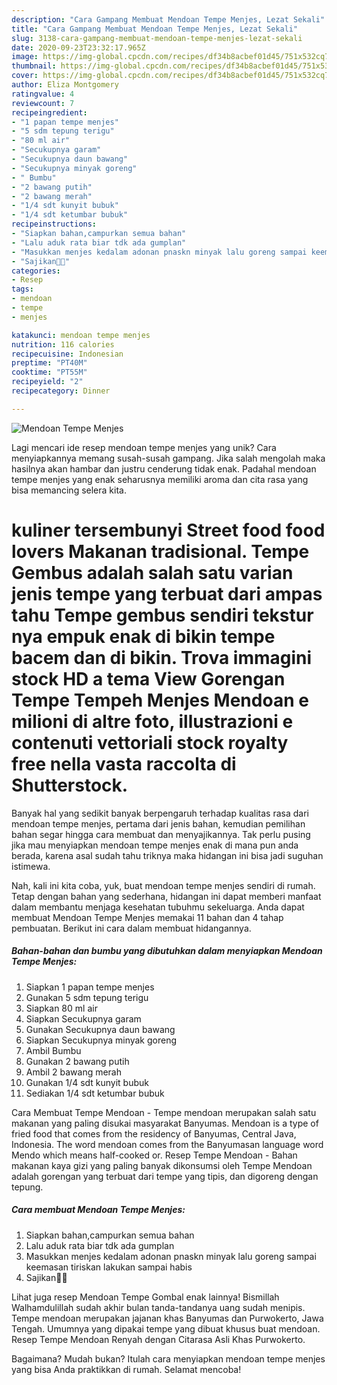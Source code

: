 ```yaml
---
description: "Cara Gampang Membuat Mendoan Tempe Menjes, Lezat Sekali"
title: "Cara Gampang Membuat Mendoan Tempe Menjes, Lezat Sekali"
slug: 3138-cara-gampang-membuat-mendoan-tempe-menjes-lezat-sekali
date: 2020-09-23T23:32:17.965Z
image: https://img-global.cpcdn.com/recipes/df34b8acbef01d45/751x532cq70/mendoan-tempe-menjes-foto-resep-utama.jpg
thumbnail: https://img-global.cpcdn.com/recipes/df34b8acbef01d45/751x532cq70/mendoan-tempe-menjes-foto-resep-utama.jpg
cover: https://img-global.cpcdn.com/recipes/df34b8acbef01d45/751x532cq70/mendoan-tempe-menjes-foto-resep-utama.jpg
author: Eliza Montgomery
ratingvalue: 4
reviewcount: 7
recipeingredient:
- "1 papan tempe menjes"
- "5 sdm tepung terigu"
- "80 ml air"
- "Secukupnya garam"
- "Secukupnya daun bawang"
- "Secukupnya minyak goreng"
- " Bumbu"
- "2 bawang putih"
- "2 bawang merah"
- "1/4 sdt kunyit bubuk"
- "1/4 sdt ketumbar bubuk"
recipeinstructions:
- "Siapkan bahan,campurkan semua bahan"
- "Lalu aduk rata biar tdk ada gumplan"
- "Masukkan menjes kedalam adonan pnaskn minyak lalu goreng sampai keemasan tiriskan lakukan sampai habis"
- "Sajikan🤪🤑"
categories:
- Resep
tags:
- mendoan
- tempe
- menjes

katakunci: mendoan tempe menjes 
nutrition: 116 calories
recipecuisine: Indonesian
preptime: "PT40M"
cooktime: "PT55M"
recipeyield: "2"
recipecategory: Dinner

---
```



![Mendoan Tempe Menjes](https://img-global.cpcdn.com/recipes/df34b8acbef01d45/751x532cq70/mendoan-tempe-menjes-foto-resep-utama.jpg)

Lagi mencari ide resep mendoan tempe menjes yang unik? Cara menyiapkannya memang susah-susah gampang. Jika salah mengolah maka hasilnya akan hambar dan justru cenderung tidak enak. Padahal mendoan tempe menjes yang enak seharusnya memiliki aroma dan cita rasa yang bisa memancing selera kita.

# kuliner tersembunyi Street food food lovers Makanan tradisional. Tempe Gembus adalah salah satu varian jenis tempe yang terbuat dari ampas tahu Tempe gembus sendiri tekstur nya empuk enak di bikin tempe bacem dan di bikin. Trova immagini stock HD a tema View Gorengan Tempe Tempeh Menjes Mendoan e milioni di altre foto, illustrazioni e contenuti vettoriali stock royalty free nella vasta raccolta di Shutterstock.

Banyak hal yang sedikit banyak berpengaruh terhadap kualitas rasa dari mendoan tempe menjes, pertama dari jenis bahan, kemudian pemilihan bahan segar hingga cara membuat dan menyajikannya. Tak perlu pusing jika mau menyiapkan mendoan tempe menjes enak di mana pun anda berada, karena asal sudah tahu triknya maka hidangan ini bisa jadi suguhan istimewa.


Nah, kali ini kita coba, yuk, buat mendoan tempe menjes sendiri di rumah. Tetap dengan bahan yang sederhana, hidangan ini dapat memberi manfaat dalam membantu menjaga kesehatan tubuhmu sekeluarga. Anda dapat membuat Mendoan Tempe Menjes memakai 11 bahan dan 4 tahap pembuatan. Berikut ini cara dalam membuat hidangannya.

<!--inarticleads1-->

##### Bahan-bahan dan bumbu yang dibutuhkan dalam menyiapkan Mendoan Tempe Menjes:

1. Siapkan 1 papan tempe menjes
1. Gunakan 5 sdm tepung terigu
1. Siapkan 80 ml air
1. Siapkan Secukupnya garam
1. Gunakan Secukupnya daun bawang
1. Siapkan Secukupnya minyak goreng
1. Ambil  Bumbu
1. Gunakan 2 bawang putih
1. Ambil 2 bawang merah
1. Gunakan 1/4 sdt kunyit bubuk
1. Sediakan 1/4 sdt ketumbar bubuk


Cara Membuat Tempe Mendoan - Tempe mendoan merupakan salah satu makanan yang paling disukai masyarakat Banyumas. Mendoan is a type of fried food that comes from the residency of Banyumas, Central Java, Indonesia. The word mendoan comes from the Banyumasan language word Mendo which means half-cooked or. Resep Tempe Mendoan - Bahan makanan kaya gizi yang paling banyak dikonsumsi oleh Tempe Mendoan adalah gorengan yang terbuat dari tempe yang tipis, dan digoreng dengan tepung. 

<!--inarticleads2-->

##### Cara membuat Mendoan Tempe Menjes:

1. Siapkan bahan,campurkan semua bahan
1. Lalu aduk rata biar tdk ada gumplan
1. Masukkan menjes kedalam adonan pnaskn minyak lalu goreng sampai keemasan tiriskan lakukan sampai habis
1. Sajikan🤪🤑


Lihat juga resep Mendoan Tempe Gombal enak lainnya! Bismillah Walhamdulillah sudah akhir bulan tanda-tandanya uang sudah menipis. Tempe mendoan merupakan jajanan khas Banyumas dan Purwokerto, Jawa Tengah. Umumnya yang dipakai tempe yang dibuat khusus buat mendoan. Resep Tempe Mendoan Renyah dengan Citarasa Asli Khas Purwokerto. 

Bagaimana? Mudah bukan? Itulah cara menyiapkan mendoan tempe menjes yang bisa Anda praktikkan di rumah. Selamat mencoba!
